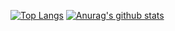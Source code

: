 [![Top Langs](https://github-readme-stats.vercel.app/api/top-langs/?username=anuraghazra&layout=compact)](https://www.wumao.org)
[![Anurag's github stats](https://github-readme-stats.vercel.app/api?username=wumaorg&show_icons=true&count_private=true)](https://www.wumao.org)
